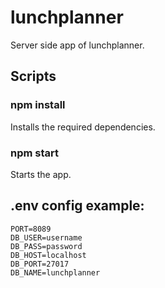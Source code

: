 # lunchplanner

Server side app of lunchplanner.

## Scripts

### npm install
Installs the required dependencies.

### npm start
Starts the app.

## .env config example:

    PORT=8089
    DB_USER=username
    DB_PASS=password
    DB_HOST=localhost
    DB_PORT=27017
    DB_NAME=lunchplanner